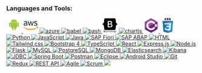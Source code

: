 <h3 align="left">Languages and Tools:</h3>
<p align="left"> <a href="https://developer.android.com" target="_blank"> <img src="https://raw.githubusercontent.com/devicons/devicon/master/icons/android/android-original-wordmark.svg" alt="android" width="40" height="40"/> </a> <a href="https://aws.amazon.com" target="_blank"> <img src="https://raw.githubusercontent.com/devicons/devicon/master/icons/amazonwebservices/amazonwebservices-original-wordmark.svg" alt="aws" width="40" height="40"/> </a> <a href="https://azure.microsoft.com/en-in/" target="_blank"> <img src="https://www.vectorlogo.zone/logos/microsoft_azure/microsoft_azure-icon.svg" alt="azure" width="40" height="40"/> </a> <a href="https://babeljs.io/" target="_blank"> <img src="https://www.vectorlogo.zone/logos/babeljs/babeljs-icon.svg" alt="babel" width="40" height="40"/> </a> <a href="https://www.gnu.org/software/bash/" target="_blank"> <img src="https://www.vectorlogo.zone/logos/gnu_bash/gnu_bash-icon.svg" alt="bash" width="40" height="40"/> </a> <a href="https://getbootstrap.com" target="_blank"> <img src="https://raw.githubusercontent.com/devicons/devicon/master/icons/bootstrap/bootstrap-plain-wordmark.svg" alt="bootstrap" width="40" height="40"/> </a> <a href="https://www.chartjs.org" target="_blank"> <img src="https://www.chartjs.org/media/logo-title.svg" alt="chartjs" width="40" height="40"/> </a> <a href="https://www.w3schools.com/cs/" target="_blank"> <img src="https://raw.githubusercontent.com/devicons/devicon/master/icons/csharp/csharp-original.svg" alt="csharp" width="40" height="40"/> </a> <a href="https://www.w3schools.com/css/" target="_blank"> <img src="https://raw.githubusercontent.com/devicons/devicon/master/icons/css3/css3-original-wordmark.svg" alt="css3" width="40" height="40"/> </a> 
<!-- Programming Languages -->
<!-- Programming Languages -->
<a href="https://www.python.org/" target="_blank">
  <img src="https://cdn.jsdelivr.net/npm/devicon@2.14.0/icons/python/python-original.svg" alt="Python">
</a>

<a href="https://developer.mozilla.org/en-US/docs/Web/JavaScript" target="_blank">
  <img src="https://cdn.jsdelivr.net/npm/devicon@2.14.0/icons/javascript/javascript-original.svg" alt="JavaScript">
</a>

<a href="https://www.java.com/" target="_blank">
  <img src="https://cdn.jsdelivr.net/npm/devicon@2.14.0/icons/java/java-original.svg" alt="Java">
</a>

<!-- SAP -->
<a href="https://help.sap.com/viewer/fiori-launchpad-cloud/" target="_blank">
  <img src="https://cdn.jsdelivr.net/npm/devicon@2.14.0/icons/sap/sap-original.svg" alt="SAP Fiori">
</a>

<a href="https://help.sap.com/doc/abapdocu_751_index_htm/7.51/en-US/index.htm" target="_blank">
  <img src="https://cdn.jsdelivr.net/npm/devicon@2.14.0/icons/sap/sap-original.svg" alt="SAP ABAP">
</a>

<!-- Web Technologies -->
<a href="https://developer.mozilla.org/en-US/docs/Web/HTML" target="_blank">
  <img src="https://cdn.jsdelivr.net/npm/devicon@2.14.0/icons/html5/html5-original.svg" alt="HTML">
</a>

<a href="https://tailwindcss.com/" target="_blank">
  <img src="https://cdn.jsdelivr.net/npm/devicon@2.14.0/icons/tailwindcss/tailwindcss-original.svg" alt="Tailwind.css">
</a>

<a href="https://getbootstrap.com/" target="_blank">
  <img src="https://cdn.jsdelivr.net/npm/devicon@2.14.0/icons/bootstrap/bootstrap-plain.svg" alt="Bootstrap 4">
</a>

<a href="https://www.typescriptlang.org/" target="_blank">
  <img src="https://cdn.jsdelivr.net/npm/devicon@2.14.0/icons/typescript/typescript-original.svg" alt="TypeScript">
</a>

<!-- JavaScript Frameworks -->
<a href="https://reactjs.org/" target="_blank">
  <img src="https://cdn.jsdelivr.net/npm/devicon@2.14.0/icons/react/react-original.svg" alt="React">
</a>

<a href="https://expressjs.com/" target="_blank">
  <img src="https://cdn.jsdelivr.net/npm/devicon@2.14.0/icons/express/express-original.svg" alt="Express.js">
</a>

<a href="https://nodejs.org/" target="_blank">
  <img src="https://cdn.jsdelivr.net/npm/devicon@2.14.0/icons/nodejs/nodejs-original.svg" alt="Node.js">
</a>

<a href="https://flask.palletsprojects.com/" target="_blank">
  <img src="https://cdn.jsdelivr.net/npm/devicon@2.14.0/icons/flask/flask-original.svg" alt="Flask">
</a>

<!-- Databases -->
<a href="https://www.mysql.com/" target="_blank">
  <img src="https://cdn.jsdelivr.net/npm/devicon@2.14.0/icons/mysql/mysql-original.svg" alt="MySQL">
</a>

<a href="https://www.postgresql.org/" target="_blank">
  <img src="https://cdn.jsdelivr.net/npm/devicon@2.14.0/icons/postgresql/postgresql-original.svg" alt="PostgreSQL">
</a>

<a href="https://www.mongodb.com/" target="_blank">
  <img src="https://cdn.jsdelivr.net/npm/devicon@2.14.0/icons/mongodb/mongodb-original.svg" alt="MongoDB">
</a>

<!-- Elasticsearch & Kibana -->
<a href="https://www.elastic.co/elasticsearch/" target="_blank">
  <img src="https://cdn.jsdelivr.net/npm/devicon@2.14.0/icons/elasticsearch/elasticsearch-original.svg" alt="Elasticsearch">
</a>

<a href="https://www.elastic.co/kibana" target="_blank">
  <img src="https://cdn.jsdelivr.net/npm/devicon@2.14.0/icons/kibana/kibana-original.svg" alt="Kibana">
</a>

<!-- Java Technologies -->
<a href="https://docs.oracle.com/en/java/" target="_blank">
  <img src="https://cdn.jsdelivr.net/npm/devicon@2.14.0/icons/java/java-original.svg" alt="JDBC">
</a>

<a href="https://spring.io/projects/spring-boot" target="_blank">
  <img src="https://cdn.jsdelivr.net/npm/devicon@2.14.0/icons/spring/spring-original.svg" alt="Spring Boot">
</a>

<!-- API Development & Tools -->
<a href="https://www.postman.com/" target="_blank">
  <img src="https://cdn.jsdelivr.net/npm/devicon@2.14.0/icons/postman/postman-original.svg" alt="Postman">
</a>

<!-- Version Control & IDEs -->
<a href="https://www.eclipse.org/" target="_blank">
  <img src="https://cdn.jsdelivr.net/npm/devicon@2.14.0/icons/eclipse/eclipse-original.svg" alt="Eclipse">
</a>

<a href="https://developer.android.com/studio" target="_blank">
  <img src="https://cdn.jsdelivr.net/npm/devicon@2.14.0/icons/android/android-original.svg" alt="Android Studio">
</a>

<a href="https://git-scm.com/" target="_blank">
  <img src="https://cdn.jsdelivr.net/npm/devicon@2.14.0/icons/git/git-original.svg" alt="Git">
</a>

<!-- JavaScript Libraries/Frameworks -->
<a href="https://redux.js.org/" target="_blank">
  <img src="https://cdn.jsdelivr.net/npm/devicon@2.14.0/icons/redux/redux-original.svg" alt="Redux">
</a>

<!-- REST API -->
<a href="https://en.wikipedia.org/wiki/Representational_state_transfer" target="_blank">
  <img src="https://cdn.jsdelivr.net/npm/devicon@2.14.0/icons/api/api-original.svg" alt="REST API">
</a>

<!-- Agile & Scrum -->
<a href="https://www.agilealliance.org/agile101/" target="_blank">
  <img src="https://cdn.jsdelivr.net/npm/devicon@2.14.0/icons/agile/agile-original.svg" alt="Agile">
</a>

<a href="https://www.scrum.org/" target="_blank">
  <img src="https://cdn.jsdelivr.net/npm/devicon@2.14.0/icons/scrum/scrum-original.svg" alt="Scrum">
</a>

<!-- Microservices -->
<a href="https://microservices.io/" target="_blank">
  <img src="https://cdn.jsdelivr.net/npm/devicon@2.14.0/icons/microservices/microservices-original.svg".
</a>
</p>

